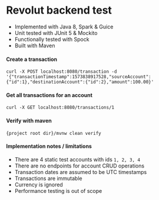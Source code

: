 # Revolut backend test

* Implemented with Java 8, Spark & Guice
* Unit tested with JUnit 5 & Mockito
* Functionally tested with Spock
* Built with Maven

#### Create a transaction
```
curl -X POST localhost:8080/transaction -d '{"transactionTimestamp":1573838917528,"sourceAccount":{"id":1},"destinationAccount":{"id":2},"amount":100.00}'
```

#### Get all transactions for an account
```
curl -X GET localhost:8080/transactions/1
```

#### Verify with maven
```
{project root dir}/mvnw clean verify
```

#### Implementation notes / limitations
* There are 4 static test accounts with ids ```1, 2, 3, 4```
* There are no endpoints for account CRUD operations
* Transaction dates are assumed to be UTC timestamps
* Transactions are immutable
* Currency is ignored
* Performance testing is out of scope
